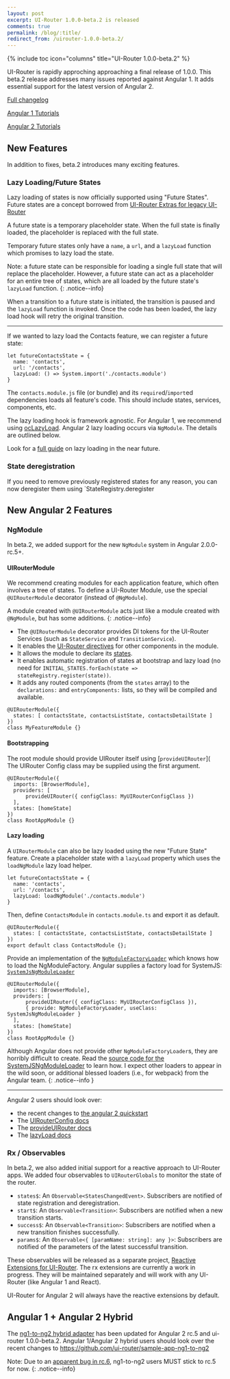 ```yaml
---
layout: post
excerpt: UI-Router 1.0.0-beta.2 is released
comments: true
permalink: /blog/:title/
redirect_from: /uirouter-1.0.0-beta.2/
---
```


{% include toc icon="columns" title="UI-Router 1.0.0-beta.2" %}

UI-Router is rapidly approching approaching a final release of 1.0.0.
This beta.2 release addresses many issues reported against Angular 1.
It adds essential support for the latest version of Angular 2.

[Full changelog](https://github.com/angular-ui/ui-router/releases/tag/1.0.0-beta.2)

[Angular 1 Tutorials](https://ui-router.github.io/tutorial/ng1/helloworld)

[Angular 2 Tutorials](https://ui-router.github.io/tutorial/ng2/helloworld)

## New Features

In addition to fixes, beta.2 introduces many exciting features.

### Lazy Loading/Future States

Lazy loading of states is now officially supported using "Future States".
Future states are a concept borrowed from [UI-Router Extras for legacy UI-Router](http://christopherthielen.github.io/ui-router-extras/#/future)

A future state is a temporary placeholder state.
When the full state is finally loaded, the placeholder is replaced with the full state.

Temporary future states only have a `name`, a `url`, and a `lazyLoad` function which promises to lazy load the state.

Note: a future state can be responsible for loading a single full state that will replace the placeholder.
However, a future state can act as a placeholder for an entire tree of states, which are all loaded by the future state's `lazyLoad` function.
{: .notice--info}

When a transition to a future state is initiated, the transition is paused and the `lazyLoad` function is invoked.
Once the code has been loaded, the lazy load hook will retry the original transition.

---

If we wanted to lazy load the Contacts feature, we can register a future state:

```
let futureContactsState = {
  name: 'contacts',
  url: '/contacts',
  lazyLoad: () => System.import('./contacts.module')
}
```

The `contacts.module.js` file (or bundle) and its `require`d/`import`ed dependencies loads all feature's code.
This should include states, services, components, etc.

The lazy loading hook is framework agnostic.
For Angular 1, we recommend using [ocLazyLoad](oclazyload.readme.io).
Angular 2 lazy loading occurs via `NgModule`.
The details are outlined below.

Look for a [full guide](http://127.0.0.1:4000/guide/) on lazy loading in the near future.

### State deregistration

If you need to remove previously registered states for any reason, you can now deregister them
using `StateRegistry.deregister

## New Angular 2 Features

### NgModule

In beta.2, we added support for the new `NgModule` system in Angular 2.0.0-rc.5+.


#### UIRouterModule 

We recommend creating modules for each application feature, which often involves a tree of states.
To define a UI-Router Module, use the special `@UIRouterModule` decorator (instead of `@NgModule`).

A module created with `@UIRouterModule` acts just like a module created with `@NgModule`, but has some additions.
{: .notice--info}

- The `@UIRouterModule` decorator provides DI tokens for the UI-Router Services (such as `StateService` and `TransitionService`).
- It enables the [UI-Router directives](https://ui-router.github.io/docs/latest/modules/ng2_directives.html) for other components in the module.
- It allows the module to declare its [states](https://ui-router.github.io/docs/latest/interfaces/ng2.ng2statedeclaration.html).
- It enables automatic registration of states at bootstrap and lazy load (no need for `INITIAL_STATES.forEach(state => stateRegistry.register(state))`.
- It adds any routed components (from the `states` array) to the `declarations:` and `entryComponents:` lists, so they will be compiled and available.

```
@UIRouterModule({
  states: [ contactsState, contactsListState, contactsDetailState ]
})
class MyFeatureModule {}
```

#### Bootstrapping

The root module should provide UIRouter itself using [`provideUIRouter`](
The UIRouter Config class may be supplied using the first argument.

```
@UIRouterModule({
  imports: [BrowserModule],
  providers: [
      provideUIRouter({ configClass: MyUIRouterConfigClass })
  ],
  states: [homeState]
})
class RootAppModule {}
```

#### Lazy loading

A `UIRouterModule` can also be lazy loaded using the new "Future State" feature.
Create a placeholder state with a `lazyLoad` property which uses the `loadNgModule` lazy load helper.

```
let futureContactsState = {
  name: 'contacts',
  url: '/contacts',
  lazyLoad: loadNgModule('./contacts.module')
}
```

Then, define `ContactsModule` in `contacts.module.ts` and export it as default.

```
@UIRouterModule({
  states: [ contactsState, contactsListState, contactsDetailState ]
})
export default class ContactsModule {};
```

Provide an implementation of the [`NgModuleFactoryLoader`](https://angular.io/docs/ts/latest/api/core/index/NgModuleFactoryLoader-class.html) which knows how to load the NgModuleFactory.
Angular supplies a factory load for SystemJS: [`SystemJsNgModuleLoader`](https://angular.io/docs/ts/latest/api/core/index/SystemJsNgModuleLoader-class.html)

```
@UIRouterModule({
  imports: [BrowserModule],
  providers: [
      provideUIRouter({ configClass: MyUIRouterConfigClass }),
      { provide: NgModuleFactoryLoader, useClass: SystemJsNgModuleLoader }
  ],
  states: [homeState]
})
class RootAppModule {}
```

Although Angular does not provide other `NgModuleFactoryLoader`s, they are horribly difficult to create.
Read the [source code for the SystemJSNgModuleLoader](https://github.com/angular/angular/blob/d26a82749473803fbcbd735da46736779367521c/modules/%40angular/core/src/linker/system_js_ng_module_factory_loader.ts#L48-L82) to learn how.
I expect other loaders to appear in the wild soon, or additional blessed loaders (i.e., for webpack) from the Angular team.
{: .notice--info }

---

Angular 2 users should look over:

- the recent changes to [the angular 2 quickstart](https://github.com/ui-router/quickstart-ng2/)
- The [UIRouterConfig docs](https://ui-router.github.io/docs/latest/classes/ng2.uirouterconfig.html)
- The [provideUIRouter docs](https://ui-router.github.io/docs/latest/modules/ng2.html#provideuirouter)
- The [lazyLoad docs](https://ui-router.github.io/docs/latest/interfaces/state.statedeclaration.html#lazyload)

### Rx / Observables

In beta.2, we also added initial support for a reactive approach to UI-Router apps.
We added four observables to `UIRouterGlobals` to monitor the state of the router.

- `states$`: An `Observable<StatesChangedEvent>`. Subscribers are notified of state registration and deregistration.
- `start$`: An `Observable<Transition>`: Subscribers are notified when a new transition starts.
- `success$`: An `Observable<Transition>`: Subscribers are notified when a new transition finishes successfully.
- `params$`: An `Observable<{ [paramName: string]: any }>`: Subscribers are notified of the parameters of the latest successful transition.

These observables will be released as a separate project, [Reactive Extensions for UI-Router](https://github.com/ui-router/rx).
The rx extensions are currently a work in progress.
They will be maintained separately and will work with any UI-Router (like Angular 1 and React).

UI-Router for Angular 2 will always have the reactive extensions by default.

## Angular 1 + Angular 2 Hybrid

The [ng1-to-ng2 hybrid adapter](https://github.com/ui-router/ng1-to-ng2/) has been updated for Angular 2 rc.5 and ui-router 1.0.0-beta.2.
Angular 1/Angular 2 hybrid users should look over the recent changes to https://github.com/ui-router/sample-app-ng1-to-ng2

Note: Due to an [apparent bug in rc.6](https://github.com/angular/angular/issues/11280), ng1-to-ng2 users MUST stick to rc.5 for now.
{: .notice--info}
